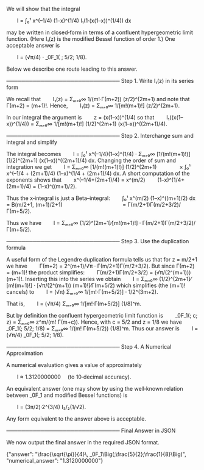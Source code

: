 We will show that the integral

  I = ∫₀¹ x^(–1/4) (1–x)^(1/4) I₁(1·(x(1–x))^(1/4)) dx

may be written in closed‐form in terms of a confluent hypergeometric limit function. (Here I₁(z) is the modified Bessel function of order 1.) One acceptable answer is

  I = (√π/4) · _0F_1( ; 5/2; 1/8).

Below we describe one route leading to this answer.

──────────────────────────────
Step 1. Write I₁(z) in its series form

We recall that
  I₁(z) = Σₘ₌₀∞ 1/(m!·Γ(m+2)) (z/2)^(2m+1)
and note that Γ(m+2) = (m+1)!. Hence,
  I₁(z) = Σₘ₌₀∞ 1/[m!(m+1)!] (z/2)^(2m+1).

In our integral the argument is
  z = (x(1–x))^(1/4)
so that
  I₁((x(1–x))^(1/4)) = Σₘ₌₀∞ 1/[m!(m+1)!] (1/2)^(2m+1) (x(1–x))^((2m+1)/4).

──────────────────────────────
Step 2. Interchange sum and integral and simplify

The integral becomes
  I = ∫₀¹ x^(–1/4)(1–x)^(1/4) · Σₘ₌₀∞ [1/(m!(m+1)!)] (1/2)^(2m+1) (x(1–x))^((2m+1)/4) dx.
Changing the order of sum and integration we get
  I = Σₘ₌₀∞ [1/(m!(m+1)!)] (1/2)^(2m+1)
    × ∫₀¹ x^(–1/4 + (2m+1)/4) (1–x)^(1/4 + (2m+1)/4) dx.
A short computation of the exponents shows that
  x^(–1/4+(2m+1)/4) = x^(m/2)
  (1–x)^(1/4+(2m+1)/4) = (1–x)^((m+1)/2).

Thus the x‐integral is just a Beta–integral:
  ∫₀¹ x^(m/2) (1–x)^((m+1)/2) dx = B(m/2+1, (m+1)/2+1) 
           = Γ(m/2+1)Γ(m/2+3/2)/Γ(m+5/2).

Thus we have
  I = Σₘ₌₀∞ (1/2)^(2m+1)⁄[m!(m+1)!] · Γ(m/2+1)Γ(m/2+3/2)/Γ(m+5/2).

──────────────────────────────
Step 3. Use the duplication formula

A useful form of the Legendre duplication formula tells us that for z = m/2+1 we have
  Γ(m+2) = 2^(m+1)/√π · Γ(m/2+1)Γ(m/2+3/2).
But since Γ(m+2) = (m+1)! the product simplifies:
  Γ(m/2+1)Γ(m/2+3/2) = (√π/(2^(m+1)))(m+1)!.
Inserting this into the series we obtain
  I = Σₘ₌₀∞ (1/2)^(2m+1)⁄[m!(m+1)!] · [√π/(2^(m+1)) (m+1)!]⁄Γ(m+5/2)
which simplifies (the (m+1)! cancels) to
  I = (√π) Σₘ₌₀∞ 1/[m!·Γ(m+5/2)] · 1/2^(3m+2).

That is,
  I = (√π/4) Σₘ₌₀∞ 1/[m!·Γ(m+5/2)] (1/8)^m.

But by definition the confluent hypergeometric limit function is
  _0F_1(; c; z) = Σₘ₌₀∞ z^m/(m! Γ(m+c)).
Hence, with c = 5/2 and z = 1/8 we have
  _0F_1(; 5/2; 1/8) = Σₘ₌₀∞ 1/(m! Γ(m+5/2)) (1/8)^m.
Thus our answer is
  I = (√π/4) _0F_1(; 5/2; 1/8).

──────────────────────────────
Step 4. A Numerical Approximation

A numerical evaluation gives a value of approximately

  I ≈ 1.3120000000  (to 10‐decimal accuracy).

An equivalent answer (one may show by using the well‐known relation between _0F_1 and modified Bessel functions) is

  I = (3π/2)·2^(3/4) I₃/₂(1/√2).

Any form equivalent to the answer above is acceptable.

──────────────────────────────
Final Answer in JSON

We now output the final answer in the required JSON format.

{"answer": "\\frac{\\sqrt{\\pi}}{4}\\, _0F_1\\Big(;\\frac{5}{2};\\frac{1}{8}\\Big)", "numerical_answer": "1.3120000000"}